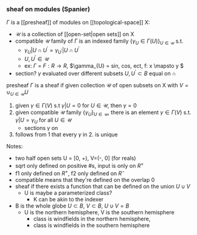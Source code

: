 ### sheaf on modules (Spanier)
$\Gamma$ is a [[presheaf]] of modules on [[topological-space]] X:
- $\mathscr{U}$ is a collection of [[open-set|open sets]] on X
- compatible $\mathscr{U}$ family of $\Gamma$ is an indexed family $\{\gamma_{U} \in \Gamma(U)\}_{U\in \mathscr{U}}$ s.t. 
  - $\gamma_{U}|U\cap U^{\prime}=\gamma_{U^{\prime}}|U\cap U^{\prime}$
  - $U, U^{\prime}\in \mathscr{U}$
  - ex: $\Gamma$ = $F: R\rightarrow R$, $\gamma_{U} = sin, cos, ect, f: x \mapsto y $
- section? $\gamma$ evaluated over different subsets $U, U^{\prime}\subset B$ equal on $\cap$

presheaf $\Gamma$ is a sheaf if given collection $\mathscr{U}$ of open subsets on X with $V = \cup_{U\in \mathscr{U}}U$
1. given $\gamma \in \Gamma(V)$ s.t $\gamma|U = 0$ for $U\in \mathscr{U}$, then $\gamma=0$
2. given compatible $\mathscr{U}$ family $\{\gamma_U\}_{U\in\mathscr{U}}$, there is an element $\gamma \in \Gamma(V)$ s.t. $\gamma|U=\gamma_U$ for all $U \in \mathscr{U}$ 
   - sections $\gamma$ on 
3. follows from 1 that every $\gamma$ in 2. is unique

Notes:
- two half open sets U = [0, +),  V=(-, 0] (for reals)
- sqrt only defined on positive #s, input is only on $R^{+}$
- f1 only defined on $R^{+}$, f2 only defined on $R^{-}$
- compatible means that they're defined on the overlap 0
- sheaf if there exists a function that can be defined on the union $U \cup V$
  - U is maybe a parameterized class? 
    - K can be akin to the indexer
- B is the whole globe $U \subset B$, $V \subset B$, $U \cup V = B$
  - U is the northern hemisphere, V is the southern hemisphere
    - class is windfields in the northern hemisphere, 
    - class is windfields in the southern hemisphere
  